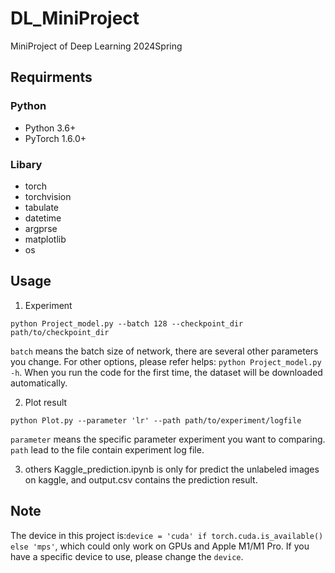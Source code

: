 # DL_MiniProject
MiniProject of Deep Learning 2024Spring
## Requirments

### Python
- Python 3.6+
- PyTorch 1.6.0+
### Libary
- torch
- torchvision
- tabulate
- datetime
- argprse
- matplotlib
- os

## Usage

1. Experiment

```
python Project_model.py --batch 128 --checkpoint_dir path/to/checkpoint_dir
```
`batch` means the batch size of network, there are several other parameters you change. 
For other options, please refer helps: `python Project_model.py -h`.
When you run the code for the first time, the dataset will be downloaded automatically.

2. Plot result

```
python Plot.py --parameter 'lr' --path path/to/experiment/logfile
```
`parameter` means the specific parameter experiment you want to comparing.
`path` lead to the file contain experiment log file.

3. others
   Kaggle_prediction.ipynb is only for predict the unlabeled images on kaggle, and output.csv contains the prediction result.

## Note
The device in this project is:```device = 'cuda' if torch.cuda.is_available() else 'mps'```, which could only work on GPUs and Apple M1/M1 Pro. If you have a specific device to use, please change the `device`.
